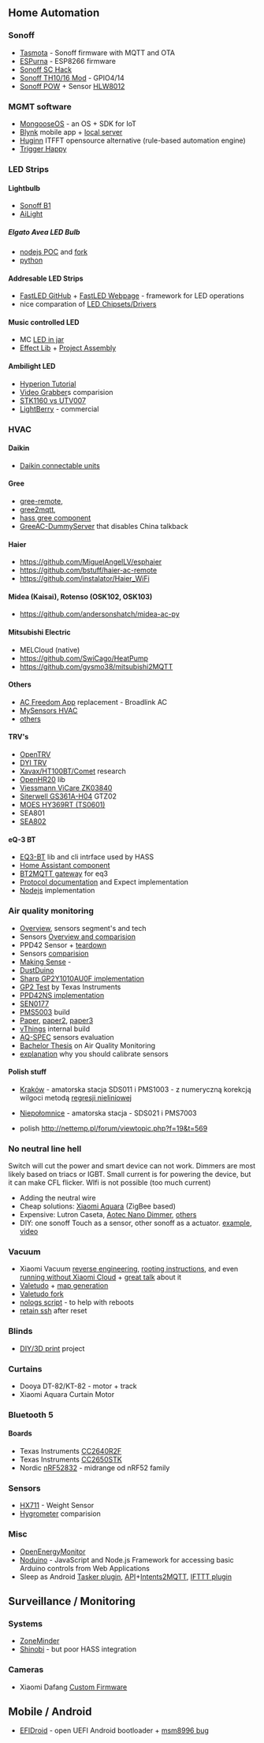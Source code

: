 ## Home Automation

### Sonoff
- [Tasmota](https://github.com/arendst/Sonoff-Tasmota) - Sonoff firmware with MQTT and OTA
- [ESPurna](https://bitbucket.org/xoseperez/espurna) - ESP8266 firmware
- [Sonoff SC Hack](http://tinkerman.cat/itead-studio-sonoff-sc-revisited/)
- [Sonoff TH10/16 Mod](http://tinkerman.cat/sonoff-th10-th16-sensors-displays-actuators/) - GPIO4/14
- [Sonoff POW](http://tinkerman.cat/the-sonoff-pow/) + Sensor [HLW8012](http://tinkerman.cat/hlw8012-ic-new-sonoff-pow/)

### MGMT software
- [MongooseOS](https://mongoose-os.com/) - an OS + SDK for IoT
- [Blynk](https://www.blynk.cc/) mobile app + [local server](http://docs.blynk.cc/#blynk-server)
- [Huginn](https://github.com/huginn/huginn) ITFFT opensource alternative (rule-based automation engine)
- [Trigger Happy](https://github.com/foxmask/django-th)

### LED Strips

#### Lightbulb
- [Sonoff B1](http://tinkerman.cat/sonoff-b1-lights-and-shades/)
- [AiLight](http://tinkerman.cat/ailight-hackable-rgbw-light-bulb/)

##### Elgato Avea LED Bulb
- [nodejs POC](https://github.com/Marmelatze/avea_bulb) and [fork](https://github.com/Alblahm/avea_node)
- [python](https://github.com/k0rventen/avea)

#### Addresable LED Strips
- [FastLED GitHub](https://github.com/FastLED/FastLED) + [FastLED Webpage](http://fastled.io/) - framework for LED operations
- nice comparation of [LED Chipsets/Drivers](https://github.com/FastLED/FastLED/wiki/Overview) 

#### Music controlled LED
- MC [LED in jar](http://natural-nerd.com/music-reactive-light/)
- [Effect Lib](https://github.com/scottlawsonbc/audio-reactive-led-strip) + [Project Assembly](https://github.com/xNNism/rpi_led_visualizer)

#### Ambilight LED
- [Hyperion Tutorial](https://hyperion-project.org/threads/raspberry-pi-3-mediacenter-hyperion-ambilight-no-soldering.77/)
- [Video Grabber](http://raspberry-at-home.com/video-grabber-for-raspberry-pi/)s comparision 
- [STK1160 vs UTV007](https://hyperion-project.org/threads/comparison-fushicai-utv007-vs-stk1160.194/)
- [LightBerry](http://lightberry.eu/) - commercial

### HVAC 
#### Daikin
- [Daikin connectable units](https://www.daikin.pl/pl_pl/product-group/control-systems/daikin-online-controller/connectable-units.html)

#### Gree 
- [gree-remote](https://github.com/tomikaa87/gree-remote),
- [gree2mqtt](https://github.com/arthurkrupa/gree-hvac-mqtt-bridge), 
- [hass gree component](https://github.com/RobHofmann/HomeAssistant-GreeClimateComponent)
- [GreeAC-DummyServer](https://github.com/emtek-at/GreeAC-DummyServer) that disables China talkback

#### Haier
- https://github.com/MiguelAngelLV/esphaier
- https://github.com/bstuff/haier-ac-remote
- https://github.com/instalator/Haier_WiFi

#### Midea (Kaisai), Rotenso (OSK102, OSK103)
- https://github.com/andersonshatch/midea-ac-py

#### Mitsubishi Electric
- MELCloud (native)
- https://github.com/SwiCago/HeatPump
- https://github.com/gysmo38/mitsubishi2MQTT

#### Others
- [AC Freedom App](https://github.com/liaan/broadlink_ac_mqtt) replacement - Broadlink AC
- [MySensors HVAC](https://www.home-assistant.io/integrations/climate.mysensors)
- [others](https://www.home-assistant.io/integrations#climate)

#### TRV's
- [OpenTRV](https://github.com/opentrv)
- [DYI TRV](http://www.instructables.com/id/Smart-Radiator-Valve-With-Home-Assistant/)
- [Xavax/HT100BT/Comet](http://torsten-traenkner.de/wissen/smarthome/heizung.php) research
- [OpenHR20](https://github.com/OpenHR20/OpenHR20) lib
- [Viessmann ViCare ZK03840](https://www.zigbee2mqtt.io/devices/ZK03840.html)
- [Siterwell GS361A-H04](https://www.china-siter.com/product/194.html)  GTZ02
- [MOES HY369RT (TS0601)](https://www.zigbee2mqtt.io/devices/TS0601_thermostat.html) 
- SEA801
- [SEA802](https://www.saswell.com/etrv-smart-radiator-thermostat-tuya-zigbee-thermostatic-radiator-valve-sea802_p107.html)

#### eQ-3 BT
- [EQ3-BT](https://github.com/rytilahti/python-eq3bt) lib and cli intrface used by HASS
- [Home Assistant component](https://www.home-assistant.io/components/climate.eq3btsmart/)
- [BT2MQTT gateway](https://github.com/zewelor/bt-mqtt-gateway/wiki/Home-Assistant#eq3-bluetooth-smart-thermostat) for eq3
- [Protocol documentation](https://github.com/Heckie75/eQ-3-radiator-thermostat/blob/master/eq-3-radiator-thermostat-api.md) and Expect implementation
- [Nodejs](https://github.com/maxnowack/node-eq3ble) implementation


### Air quality monitoring
- [Overview](http://vair-monitor.com/2017/01/19/measuring-dust-levels-measure-part-23/), sensors segment's and tech
- Sensors [Overview and comparision](http://aqicn.org/sensor/)
- PPD42 Sensor + [teardown](http://takingspace.org/wp-content/uploads/ShinyeiPPD42NS_Deconstruction_TracyAllen.pdf) 
- Sensors [comparision](http://www.takingspace.org/make-your-own-aircasting-particle-monitor/)
- [Making Sense](https://github.com/waagsociety/making-sensor/raw/master/sensor_kit/doc/Sensor_Kit_doc.pdf) - 
- [DustDuino](http://dustduino.org/)
- [Sharp GP2Y1010AU0F implementation](http://www.howmuchsnow.com/arduino/airquality/)
- [GP2 Test](http://www.ti.com/lit/ug/tidub65c/tidub65c.pdf) by Texas Instruments
- [PPD42NS implementation](http://www.howmuchsnow.com/arduino/airquality/grovedust/)
- [SEN0177](https://www.dfrobot.com/wiki/index.php/PM2.5_laser_dust_sensor_SKU:SEN0177)
- [PMS5003](https://ourairquality.org/index.php/build-an-air-quality-monitor/) build
- [Paper](http://aqicn.org/aqicn/doc/a-low-cost-instrument-for-environmental-particulate-analysis-based-on-optical-scattering.pdf), [paper2](https://www.atmos-meas-tech-discuss.net/amt-2015-331/amt-2015-331.pdf), [paper3](https://www.ncbi.nlm.nih.gov/pmc/articles/PMC4569398/)
- [vThings](http://vair-monitor.com/2017/01/06/vthings-co2-and-dust-monitor-v3/) internal build
- [AQ-SPEC](http://www.aqmd.gov/aq-spec/evaluations/summary) sensors evaluation
- [Bachelor Thesis](https://cdn.hackaday.io/files/21912937483008/Thomas_Portable_Air_Quality.pdf) on Air Quality Monitoring
- [explanation](https://www.thebeijinger.com/blog/2016/01/02/which-iaq-monitor-should-i-buy) why you should calibrate sensors


#### Polish stuff
- [Kraków](http://www.krakow-zdroj.pl/) - amatorska stacja SDS011 i PMS1003 - z numeryczną korekcją wilgoci metodą [regresji nieliniowej](https://www.facebook.com/KrakowZdroj/posts/1551991205093317) 
- [Niepołomnice](http://www.powietrze.info/about.html) - amatorska stacja - SDS021 i PMS7003

- polish http://nettemp.pl/forum/viewtopic.php?f=19&t=569

### No neutral line hell
Switch will cut the power and smart device can not work. Dimmers are most likely based on triacs or IGBT. Small current is for powering the device, but it can make CFL flicker. WIfi is not possible (too much current) 
- Adding the neutral wire
- Cheap solutions: [Xiaomi Aquara](https://files.xiaomi-mi.com/files/aqara/aqara-EN.pdf) (ZigBee based)
- Expensive: Lutron Caseta, [Aotec Nano Dimmer](https://aeotec.com/z-wave-light-dimmer-switch), [others](https://wiki.winkathome.net/Category:No_Neutral)
- DIY: one sonoff Touch as a sensor, other sonoff as a actuator. [example](https://github.com/davidmpye/Sonoff-Ceiling-Lighting), [video](https://www.youtube.com/watch?v=Jdbi2T3IIQg)

### Vacuum 
- Xiaomi Vacuum [reverse engineering](https://github.com/dgiese/dustcloud), [rooting instructions](https://github.com/dgiese/dustcloud/wiki/VacuumRobots-manual-update-root-Howto), and even [running without Xiaomi Cloud](https://github.com/dgiese/dustcloud/wiki/Xiaomi-Vacuum-setup-without-Xiaomi-Cloud) + [great talk](https://www.youtube.com/watch?v=uhyM-bhzFsI&feature=youtu.be) about it
- [Valetudo](https://github.com/Hypfer/Valetudo) + [map generation](https://github.com/Hypfer/ICantBelieveItsNotValetudo)
- [Valetudo fork](https://github.com/rand256/valetudo)
- [nologs script](https://github.com/MadJoker0815/roborock_nologs) - to help with reboots
- [retain ssh](https://github.com/Hypfer/Valetudo/issues/206#issuecomment-573427119) after reset 

### Blinds
- [DIY/3D print](https://github.com/marecl/motor-on-roller-blind-ws) project

### Curtains
- Dooya DT-82/KT-82 - motor + track
- Xiaomi Aquara Curtain Motor

### Bluetooth 5

#### Boards
- Texas Instruments [CC2640R2F](http://www.ti.com/product/cc2640r2f)
- Texas Instruments [CC2650STK](http://www.ti.com/tool/cc2650stk)
- Nordic [nRF52832](https://www.nordicsemi.com/eng/Products/Bluetooth-low-energy/nRF52832) - midrange od nRF52 family


### Sensors
- [HX711](https://github.com/bogde/HX711) - Weight Sensor
- [Hygrometer](http://www.kandrsmith.org/RJS/Misc/Hygrometers/calib_many.html) comparision

### Misc
- [OpenEnergyMonitor](https://openenergymonitor.org/)
- [Noduino](https://sbstjn.com/noduino/) - JavaScript and Node.js Framework for accessing basic Arduino controls from Web Applications
- Sleep as Android [Tasker plugin](https://sleep.urbandroid.org/documentation/tutorials/tasker/), [API](https://sleep.urbandroid.org/documentation/developer-api/intents-and-content-providers/)+[Intents2MQTT](https://play.google.com/store/apps/details?id=pixento.nl.broadcasttomqtt), [IFTTT plugin](https://sleep.urbandroid.org/documentation/integration/ifttt/)

## Surveillance / Monitoring

### Systems 
- [ZoneMinder](https://zoneminder.com/)
- [Shinobi](https://moeiscool.github.io/Shinobi/) - but poor HASS integration

### Cameras
- Xiaomi Dafang [Custom Firmware](https://github.com/EliasKotlyar/Xiaomi-Dafang-Hacks)
## Mobile / Android

- [EFIDroid](http://efidroid.org/) - open UEFI Android bootloader + [msm8996 bug](https://github.com/efidroid/projectmanagement/issues/89)
